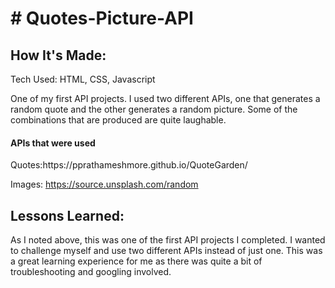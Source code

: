 <h1># Quotes-Picture-API</h1>



<h2>How It's Made:</h2>

Tech Used: HTML, CSS, Javascript

One of my first API projects. I used two different APIs, one that generates a random quote and the other generates a random picture. Some of the combinations that are produced are quite laughable. 

<h4>APIs that were used</h4>
Quotes:https://pprathameshmore.github.io/QuoteGarden/

Images: https://source.unsplash.com/random

<h2>Lessons Learned:</h2>

As I noted above, this was one of the first API projects I completed. I wanted to challenge myself and use two different APIs instead of just one. This was a great learning experience for me as there was quite a bit of troubleshooting and googling involved.  

